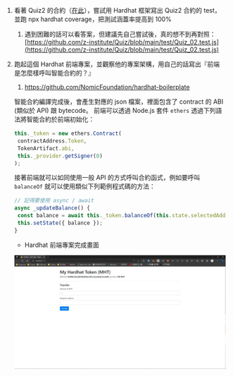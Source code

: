 1. 看著 Quiz2 的合約（[在此](https://github.com/z-institute/Quiz/blob/main/contracts/Quiz_02.sol)），嘗試用 Hardhat 框架寫出 Quiz2 合約的 test，並跑 npx hardhat coverage，把測試涵蓋率提高到 100%
    1. 遇到困難的話可以看答案，但建議先自己嘗試後，真的想不到再對照：[https://github.com/z-institute/Quiz/blob/main/test/Quiz_02.test.js](https://github.com/z-institute/Quiz/blob/main/test/Quiz_02.test.js)
2. 跑起這個 Hardhat 前端專案，並觀察他的專案架構，用自己的話寫出『前端是怎麼樣呼叫智能合約的？』
    1. https://github.com/NomicFoundation/hardhat-boilerplate

   智能合約編譯完成後，會產生對應的 json 檔案，裡面包含了 contract 的 ABI (類似於 API) 跟 bytecode。
   前端可以透過 Node.js 套件 `ethers` 透過下列語法將智能合約於前端初始化：
   ```javascript
   this._token = new ethers.Contract(
    contractAddress.Token,
    TokenArtifact.abi,
    this._provider.getSigner(0)
   );
   ```
   接著前端就可以如同使用一般 API 的方式呼叫合約函式，例如要呼叫 `balanceOf` 就可以使用類似下列範例程式碼的方法：
   ```javascript
   // 記得要使用 async / await
   async _updateBalance() {
    const balance = await this._token.balanceOf(this.state.selectedAddress);
    this.setState({ balance });
   }
   ```

   * Hardhat 前端專案完成畫面

   ![](2023-05-01-23-11-08.png)